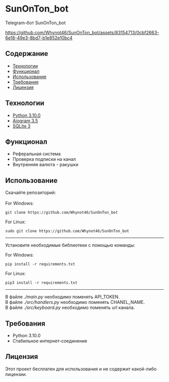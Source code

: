 # SunOnTon_bot
Telegram-бот SunOnTon_bot
<br>

https://github.com/Whynot46/SunOnTon_bot/assets/83154713/0cbf2663-6e18-49e3-8bd7-b1e852e10bc4

## Содержание
- [Технологии](#технологии)
- [Функционал](#функционал)
- [Использование](#использование)
- [Требования](#требования)
- [Лицензия](#лицензия)
## Технологии
- [Python 3.10.0](https://www.python.org/downloads/release/python-3100/)
- [Aiogram 3.5](https://docs.aiogram.dev/en/dev-3.x/)
- [SQLite 3](https://docs.python.org/3/library/sqlite3.html)
## Функционал
- Реферальная система
- Проверка подписки на канал
- Внутренняя валюта - ракушки
## Использование
Скачайте репозиторий:
<br>
<br>
For Windows:
```
git clone https://github.com/Whynot46/SunOnTon_bot
```
For Linux:
```
sudo git clone https://github.com/Whynot46/SunOnTon_bot
```
<hr>
Установите необходимые библиотеки с помощью команды:
<br>

For Windows:

```
pip install -r requirements.txt
```
For Linux:
```
pip3 install -r requirements.txt
```
<hr>
В файле  <i>./main.py </i> необходимо поменять API_TOKEN.
<br>
В файле  <i>./src/handlers.py </i> необходимо поменять CHANEL_NAME.
<br>
В файле  <i>./src/keyboard.py </i> необходимо поменять url канала.
<br>

## Требования
- Python 3.10.0
- Стабильное интернет-соединение

## Лицензия
Этот проект бесплатен для использования и не содержит какой-либо лицензии.
